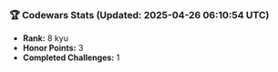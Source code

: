 ### 🏆 Codewars Stats (Updated: 2025-04-26 06:10:54 UTC)

- **Rank:** 8 kyu
- **Honor Points:** 3
- **Completed Challenges:** 1
